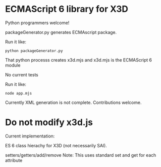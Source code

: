 #  ECMAScript 6 library for X3D

Python programmers welcome!

packageGenerator.py generates ECMAscript package.

Run it like:
```
python packageGenerator.py
```

That python processs creates x3d.mjs and x3d.mjs is the ECMAScript 6 module

No current tests

Run it like:
```
node app.mjs

```
Currently XML generation is not complete.  Contributions welcome.

Do not modify x3d.js
===============================================================================
Current implementation:

ES 6 class hierachy for X3D (not necessarily SAI).

setters/getters/add/remove
	Note:  This uses standard set and get for each attribute
